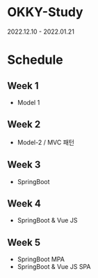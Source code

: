 # OKKY-Study
2022.12.10 - 2022.01.21

# Schedule
## Week 1
- Model 1

## Week 2
- Model-2 / MVC 패턴

## Week 3
- SpringBoot

## Week 4
- SpringBoot & Vue JS

## Week 5
- SpringBoot MPA
- SpringBoot & Vue JS SPA
